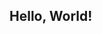 
<html lang="en">
<head>
  <meta charset="UTF-8">
  <meta name="viewport" content="width=device-width, initial-scale=1.0">
  <meta http-equiv="X-UA-Compatible" content="ie=edge">
  <title>Hello, World</title>
</head>
<body>
  <h2>Hello, World!</h2>

</body>
</html>
